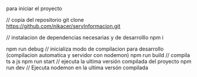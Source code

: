 para iniciar el proyecto

// copia del repositorio
git clone https://github.com/nikacer/servInformacion.git

// instalacion de dependencias necesarias y de desarrolllo
npm i

npm run debug // inicializa modo de compilacion para desarrollo (compilacion automatica y servidor con nodemon)
npm run build // compila ts a js
npm run start // ejecuta la ultima versión compilada del proyecto
npm run dev // Ejecuta nodemon en la ultima versón compilada

